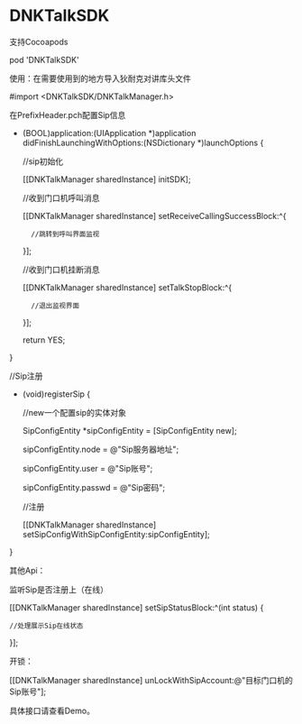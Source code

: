 # DNKTalkSDK

支持Cocoapods

pod 'DNKTalkSDK'

使用：在需要使用到的地方导入狄耐克对讲库头文件

#import <DNKTalkSDK/DNKTalkManager.h>

在PrefixHeader.pch配置Sip信息

- (BOOL)application:(UIApplication *)application didFinishLaunchingWithOptions:(NSDictionary *)launchOptions {

    //sip初始化
    
    [[DNKTalkManager sharedInstance] initSDK];
    
    //收到门口机呼叫消息
    
    [[DNKTalkManager sharedInstance] setReceiveCallingSuccessBlock:^{
    
        //跳转到呼叫界面监视
        
    }];
    
    //收到门口机挂断消息
    
    [[DNKTalkManager sharedInstance] setTalkStopBlock:^{
    
        //退出监视界面
        
    }];
    
    return YES;
    
}

//Sip注册

- (void)registerSip {

    //new一个配置sip的实体对象
    
    SipConfigEntity *sipConfigEntity = [SipConfigEntity new];

    sipConfigEntity.node = @"Sip服务器地址";
    
    sipConfigEntity.user = @"Sip账号";
    
    sipConfigEntity.passwd = @"Sip密码";
    
    //注册
    
    [[DNKTalkManager sharedInstance] setSipConfigWithSipConfigEntity:sipConfigEntity];
    
}

其他Api：

监听Sip是否注册上（在线）

[[DNKTalkManager sharedInstance] setSipStatusBlock:^(int status) {

    //处理展示Sip在线状态
    
}];

开锁：

[[DNKTalkManager sharedInstance] unLockWithSipAccount:@"目标门口机的Sip账号"];

具体接口请查看Demo。
